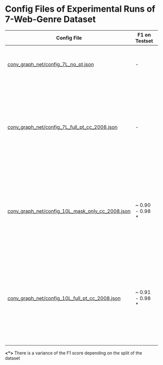 # Config Files of Experimental Runs of 7-Web-Genre Dataset

| Config File                                                                                          | F1 on Testset   | Description                                                                                                                                                         |
| ---------------------------------------------------------------------------------------------------- | --------------- | ------------------------------------------------------------------------------------------------------------------------------------------------------------------- |
| [conv_graph_net/config_7L_no_pt.json](conv_graph_net/config_7L_no_pt.json)                           | -               | Conv graph model with less layer (S = 5, K = 64). No pre-train applied                                                                                              |
| [conv_graph_net/config_7L_full_pt_cc_2008.json](conv_graph_net/config_7L_full_pt_cc_2008.json)       | -               | Conv graph model with less layer (S = 5, K = 64). Pre-trained from CommonCrawl 2008 45k subset with 2 objectives: masked node and same website prediction           |
| [conv_graph_net/config_10L_mask_only_cc_2008.json](conv_graph_net/config_10L_mask_only_cc_2008.json) | ~ 0.90 - 0.98 * | Conv graph model with default architecture (S = 10, K = 256). Pre-trained from CommonCrawl 2008 45k subset with 1 objective: masked nodes prediction                |
| [conv_graph_net/config_10L_full_pt_cc_2008.json](conv_graph_net/config_10L_full_pt_cc_2008.json)     | ~ 0.91 - 0.98 * | Conv graph model with default architecture (S = 10, K = 256). Pre-train from Commoncrawl 2008 45k subset with 2 objectives: masked node and same website prediction |

**<*>** There is a variance of the F1 score depending on the split of the dataset
